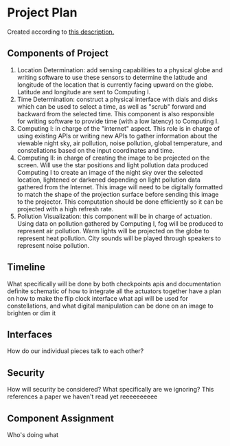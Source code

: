 # Project Plan
Created according to [this description.](https://github.com/gwu-iot/collaboration/blob/master/project_criteria.md#timeline)

## Components of Project
1. Location Determination: add sensing capabilities to a physical globe and writing software to use these sensors to determine the latitude and longitude of the location that is currently facing upward on the globe. Latitude and longitude are sent to Computing I.
2. Time Determination: construct a physical interface with dials and disks which can be used to select a time, as well as "scrub" forward and backward from the selected time. This component is also responsible for writing software to provide time (with a low latency) to Computing I.
3. Computing I: in charge of the "internet" aspect. This role is in charge of using existing APIs or writing new APIs to gather information about the viewable night sky, air pollution, noise pollution, global temperature, and constellations based on the input coordinates and time.
4. Computing II: in charge of creating the image to be projected on the screen. Will use the star positions and light pollution data produced Computing I to create an image of the night sky over the selected location, lightened or darkened depending on light pollution data gathered from the Internet. This image will need to be digitally formatted to match the shape of the projection surface before sending this image to the projector. This computation should be done efficiently so it can be projected with a high refresh rate.
5. Pollution Visualization: this component will be in charge of actuation. Using data on pollution gathered by Computing I, fog will be produced to represent air pollution. Warm lights will be projected on the globe to represent heat pollution. City sounds will be played through speakers to represent noise pollution.

## Timeline
What specifically will be done by both checkpoints
apis and documentation
definite schematic of how to integrate all the actuators together
have a plan on how to make the flip clock interface
what api will be used for constellations, and what digital manipulation can be done on an image to brighten or dim it

## Interfaces
How do our individual pieces talk to each other?

## Security
How will security be considered? What specifically are we ignoring? This references a paper we haven't read yet reeeeeeeeee

## Component Assignment
Who's doing what
